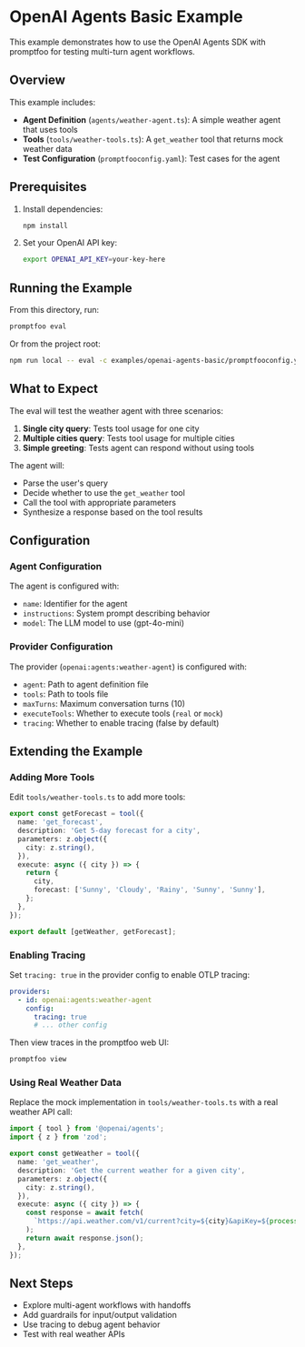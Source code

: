 # OpenAI Agents Basic Example

This example demonstrates how to use the OpenAI Agents SDK with promptfoo for testing multi-turn agent workflows.

## Overview

This example includes:

- **Agent Definition** (`agents/weather-agent.ts`): A simple weather agent that uses tools
- **Tools** (`tools/weather-tools.ts`): A `get_weather` tool that returns mock weather data
- **Test Configuration** (`promptfooconfig.yaml`): Test cases for the agent

## Prerequisites

1. Install dependencies:

   ```bash
   npm install
   ```

2. Set your OpenAI API key:
   ```bash
   export OPENAI_API_KEY=your-key-here
   ```

## Running the Example

From this directory, run:

```bash
promptfoo eval
```

Or from the project root:

```bash
npm run local -- eval -c examples/openai-agents-basic/promptfooconfig.yaml
```

## What to Expect

The eval will test the weather agent with three scenarios:

1. **Single city query**: Tests tool usage for one city
2. **Multiple cities query**: Tests tool usage for multiple cities
3. **Simple greeting**: Tests agent can respond without using tools

The agent will:

- Parse the user's query
- Decide whether to use the `get_weather` tool
- Call the tool with appropriate parameters
- Synthesize a response based on the tool results

## Configuration

### Agent Configuration

The agent is configured with:

- `name`: Identifier for the agent
- `instructions`: System prompt describing behavior
- `model`: The LLM model to use (gpt-4o-mini)

### Provider Configuration

The provider (`openai:agents:weather-agent`) is configured with:

- `agent`: Path to agent definition file
- `tools`: Path to tools file
- `maxTurns`: Maximum conversation turns (10)
- `executeTools`: Whether to execute tools (`real` or `mock`)
- `tracing`: Whether to enable tracing (false by default)

## Extending the Example

### Adding More Tools

Edit `tools/weather-tools.ts` to add more tools:

```typescript
export const getForecast = tool({
  name: 'get_forecast',
  description: 'Get 5-day forecast for a city',
  parameters: z.object({
    city: z.string(),
  }),
  execute: async ({ city }) => {
    return {
      city,
      forecast: ['Sunny', 'Cloudy', 'Rainy', 'Sunny', 'Sunny'],
    };
  },
});

export default [getWeather, getForecast];
```

### Enabling Tracing

Set `tracing: true` in the provider config to enable OTLP tracing:

```yaml
providers:
  - id: openai:agents:weather-agent
    config:
      tracing: true
      # ... other config
```

Then view traces in the promptfoo web UI:

```bash
promptfoo view
```

### Using Real Weather Data

Replace the mock implementation in `tools/weather-tools.ts` with a real weather API call:

```typescript
import { tool } from '@openai/agents';
import { z } from 'zod';

export const getWeather = tool({
  name: 'get_weather',
  description: 'Get the current weather for a given city',
  parameters: z.object({
    city: z.string(),
  }),
  execute: async ({ city }) => {
    const response = await fetch(
      `https://api.weather.com/v1/current?city=${city}&apiKey=${process.env.WEATHER_API_KEY}`,
    );
    return await response.json();
  },
});
```

## Next Steps

- Explore multi-agent workflows with handoffs
- Add guardrails for input/output validation
- Use tracing to debug agent behavior
- Test with real weather APIs
